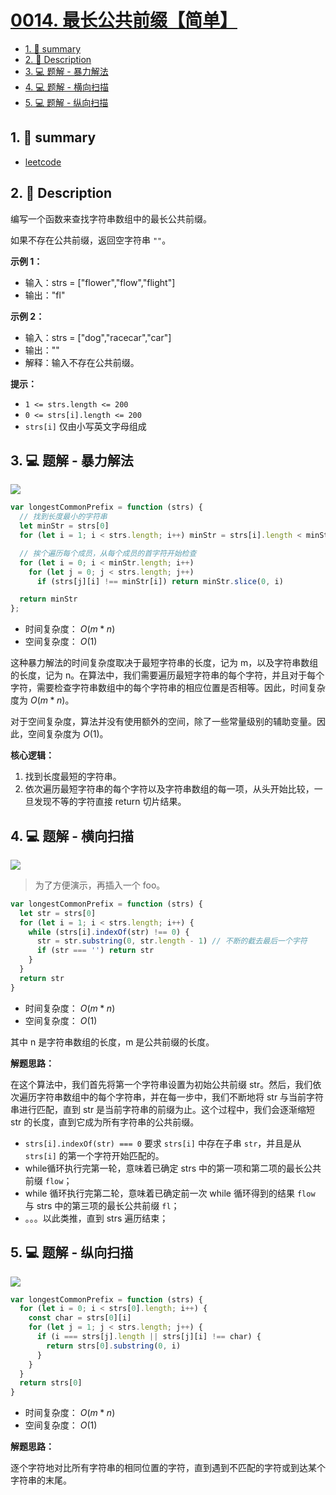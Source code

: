# [0014. 最长公共前缀【简单】](https://github.com/Tdahuyou/leetcode/tree/main/0014.%20%E6%9C%80%E9%95%BF%E5%85%AC%E5%85%B1%E5%89%8D%E7%BC%80%E3%80%90%E7%AE%80%E5%8D%95%E3%80%91)

<!-- region:toc -->
- [1. 📝 summary](#1--summary)
- [2. 📝 Description](#2--description)
- [3. 💻 题解 - 暴力解法](#3--题解---暴力解法)
- [4. 💻 题解 - 横向扫描](#4--题解---横向扫描)
- [5. 💻 题解 - 纵向扫描](#5--题解---纵向扫描)
<!-- endregion:toc -->

## 1. 📝 summary

- [leetcode](https://leetcode.cn/problems/longest-common-prefix)

## 2. 📝 Description

编写一个函数来查找字符串数组中的最长公共前缀。

如果不存在公共前缀，返回空字符串 `""`。

**示例 1：**

- 输入：strs = ["flower","flow","flight"]
- 输出："fl"

**示例 2：**

- 输入：strs = ["dog","racecar","car"]
- 输出：""
- 解释：输入不存在公共前缀。

**提示：**

- `1 <= strs.length <= 200`
- `0 <= strs[i].length <= 200`
- `strs[i]` 仅由小写英文字母组成

## 3. 💻 题解 - 暴力解法

![](md-imgs/2024-09-25-16-39-11.png)

```javascript
var longestCommonPrefix = function (strs) {
  // 找到长度最小的字符串
  let minStr = strs[0]
  for (let i = 1; i < strs.length; i++) minStr = strs[i].length < minStr.length ? strs[i] : minStr

  // 挨个遍历每个成员，从每个成员的首字符开始检查
  for (let i = 0; i < minStr.length; i++)
    for (let j = 0; j < strs.length; j++)
      if (strs[j][i] !== minStr[i]) return minStr.slice(0, i)

  return minStr
};
```

- 时间复杂度： $O(m*n)$
- 空间复杂度： $O(1)$

这种暴力解法的时间复杂度取决于最短字符串的长度，记为 m，以及字符串数组的长度，记为 n。在算法中，我们需要遍历最短字符串的每个字符，并且对于每个字符，需要检查字符串数组中的每个字符串的相应位置是否相等。因此，时间复杂度为 $O(m*n)$。

对于空间复杂度，算法并没有使用额外的空间，除了一些常量级别的辅助变量。因此，空间复杂度为 $O(1)$。

**核心逻辑：**

1. 找到长度最短的字符串。
2. 依次遍历最短字符串的每个字符以及字符串数组的每一项，从头开始比较，一旦发现不等的字符直接 return 切片结果。

## 4. 💻 题解 - 横向扫描

![](md-imgs/2024-09-25-16-41-28.png)

> 为了方便演示，再插入一个 foo。

```javascript
var longestCommonPrefix = function (strs) {
  let str = strs[0]
  for (let i = 1; i < strs.length; i++) {
    while (strs[i].indexOf(str) !== 0) {
      str = str.substring(0, str.length - 1) // 不断的截去最后一个字符
      if (str === '') return str
    }
  }
  return str
}
```

- 时间复杂度： $O(m*n)$
- 空间复杂度： $O(1)$

其中 n 是字符串数组的长度，m 是公共前缀的长度。

**解题思路：**

在这个算法中，我们首先将第一个字符串设置为初始公共前缀 str。然后，我们依次遍历字符串数组中的每个字符串，并在每一步中，我们不断地将 str 与当前字符串进行匹配，直到 str 是当前字符串的前缀为止。这个过程中，我们会逐渐缩短 str 的长度，直到它成为所有字符串的公共前缀。

- `strs[i].indexOf(str) === 0` 要求 `strs[i]` 中存在子串 `str`，并且是从 `strs[i]` 的第一个字符开始匹配的。
- while循环执行完第一轮，意味着已确定 strs 中的第一项和第二项的最长公共前缀 `flow`；
- while 循环执行完第二轮，意味着已确定前一次 while 循环得到的结果 `flow` 与 strs 中的第三项的最长公共前缀 `fl`；
- 。。。以此类推，直到 strs 遍历结束；

## 5. 💻 题解 - 纵向扫描

![](md-imgs/2024-09-25-16-42-01.png)

```javascript
var longestCommonPrefix = function (strs) {
  for (let i = 0; i < strs[0].length; i++) {
    const char = strs[0][i]
    for (let j = 1; j < strs.length; j++) {
      if (i === strs[j].length || strs[j][i] !== char) {
        return strs[0].substring(0, i)
      }
    }
  }
  return strs[0]
}
```

- 时间复杂度： $O(m*n)$
- 空间复杂度： $O(1)$

**解题思路：**

逐个字符地对比所有字符串的相同位置的字符，直到遇到不匹配的字符或到达某个字符串的末尾。


